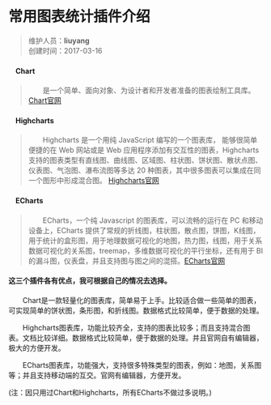 #   常用图表统计插件介绍
>维护人员：**liuyang**  
>创建时间：2017-03-16   


#### 　Chart  
>　　是一个简单、面向对象、为设计者和开发者准备的图表绘制工具库。[Chart官网](http://acharts.github.io/index.html "Chart官网")

#### 　Highcharts  

>　　Highcharts 是一个用纯 JavaScript 编写的一个图表库， 能够很简单便捷的在 Web 网站或是 Web 应用程序添加有交互性的图表，Highcharts 支持的图表类型有直线图、曲线图、区域图、柱状图、饼状图、散状点图、仪表图、气泡图、瀑布流图等多达 20 种图表，其中很多图表可以集成在同一个图形中形成混合图。
[Highcharts官网](https://www.hcharts.cn/products/highcharts "Highcharts官网")

#### 　ECharts  
>　　ECharts，一个纯 Javascript 的图表库，可以流畅的运行在 PC 和移动设备上，ECharts 提供了常规的折线图，柱状图，散点图，饼图，K线图，用于统计的盒形图，用于地理数据可视化的地图，热力图，线图，用于关系数据可视化的关系图，treemap，多维数据可视化的平行坐标，还有用于 BI 的漏斗图，仪表盘，并且支持图与图之间的混搭。[ECharts官网](http://echarts.baidu.com/index.html "ECharts官网")

#### 这三个插件各有优点，我可根据自己的情况去选择。

　　Chart是一款轻量化的图表库，简单易于上手。比较适合做一些简单的图表，可实现简单的饼状图，条形图，和折线图。数据格式比较简单，便于数据的处理。

　　Highcharts图表库，功能比较齐全，支持的图表比较多；而且支持混合图表。文档比较详细。数据格式比较简单，便于数据的处理。并且官网自有编辑器，极大的方便开发。

　　ECharts图表库，功能强大，支持很多特殊类型的图表，例如：地图，关系图等；并且支持移动端的互交。官网有编辑器，方便开发。

(注：因只用过Chart和Highcharts，所有ECharts不做过多说明。)
